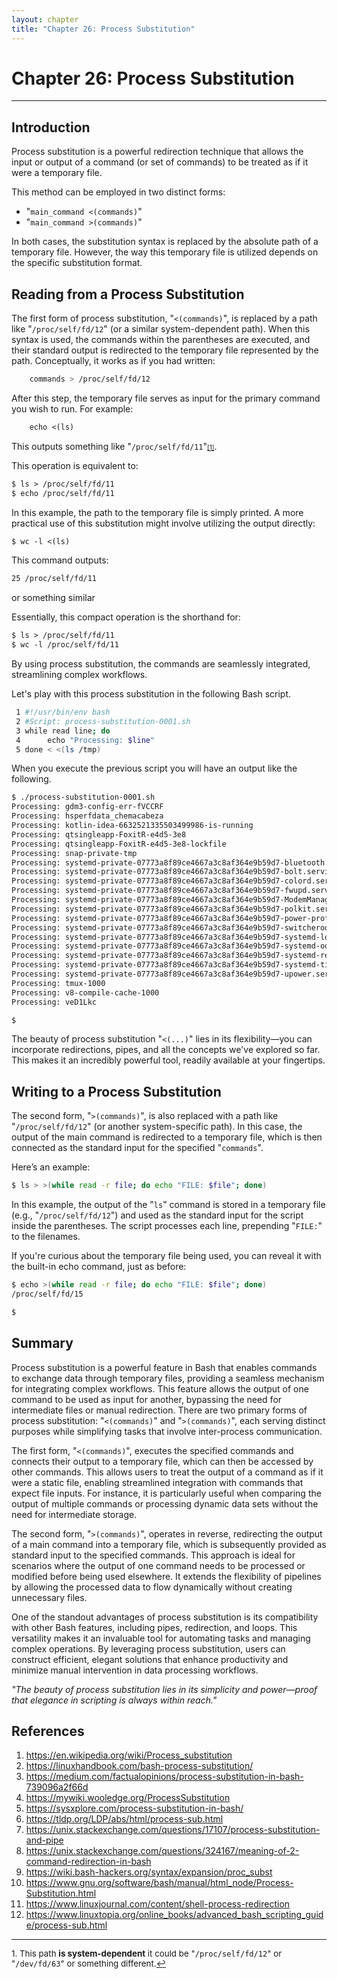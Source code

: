 ```yaml
---
layout: chapter
title: "Chapter 26: Process Substitution"
---
```


# Chapter 26: Process Substitution


<hr style="width:100%;text-align:center;margin-left:0;margin-bottom:10px">

## Introduction

Process substitution is a powerful redirection technique that allows the input or output of a command (or set of commands) to be treated as if it were a temporary file.

This method can be employed in two distinct forms:
* "`main_command <(commands)`"
* "`main_command >(commands)`"

In both cases, the substitution syntax is replaced by the absolute path of a temporary file. However, the way this temporary file is utilized depends on the specific substitution format.

## Reading from a Process Substitution

The first form of process substitution, "`<(commands)`", is replaced by a path like "`/proc/self/fd/12`" (or a similar system-dependent path). When this syntax is used, the commands within the parentheses are executed, and their standard output is redirected to the temporary file represented by the path. Conceptually, it works as if you had written:

```bash
    commands > /proc/self/fd/12
```

After this step, the temporary file serves as input for the primary command you wish to run. For example:

```txt
    echo <(ls)
```

This outputs something like "`/proc/self/fd/11`"<a id="footnote-1-ref" href="#footnote-1" style="font-size:x-small">[1]</a>.

This operation is equivalent to:

```txt
$ ls > /proc/self/fd/11
$ echo /proc/self/fd/11
```

In this example, the path to the temporary file is simply printed. A more practical use of this substitution might involve utilizing the output directly:

```txt
$ wc -l <(ls)
```

This command outputs:

```txt
25 /proc/self/fd/11
```

or something similar

Essentially, this compact operation is the shorthand for:

```txt
$ ls > /proc/self/fd/11
$ wc -l /proc/self/fd/11
```

By using process substitution, the commands are seamlessly integrated, streamlining complex workflows.

Let's play with this process substitution in the following Bash script.

```bash
 1 #!/usr/bin/env bash
 2 #Script: process-substitution-0001.sh
 3 while read line; do
 4 		echo "Processing: $line"
 5 done < <(ls /tmp)
```

When you execute the previous script you will have an output like the following.

```txt
$ ./process-substitution-0001.sh
Processing: gdm3-config-err-fVCCRF
Processing: hsperfdata_chemacabeza
Processing: kotlin-idea-6632521335503499986-is-running
Processing: qtsingleapp-FoxitR-e4d5-3e8
Processing: qtsingleapp-FoxitR-e4d5-3e8-lockfile
Processing: snap-private-tmp
Processing: systemd-private-07773a8f89ce4667a3c8af364e9b59d7-bluetooth.service-c2ZBdf
Processing: systemd-private-07773a8f89ce4667a3c8af364e9b59d7-bolt.service-uQ2JIU
Processing: systemd-private-07773a8f89ce4667a3c8af364e9b59d7-colord.service-TJHt0g
Processing: systemd-private-07773a8f89ce4667a3c8af364e9b59d7-fwupd.service-4LQO6m
Processing: systemd-private-07773a8f89ce4667a3c8af364e9b59d7-ModemManager.service-ToNwKx
Processing: systemd-private-07773a8f89ce4667a3c8af364e9b59d7-polkit.service-RDuixc
Processing: systemd-private-07773a8f89ce4667a3c8af364e9b59d7-power-profiles-daemon.service-HDhFTG
Processing: systemd-private-07773a8f89ce4667a3c8af364e9b59d7-switcheroo-control.service-VdgSCe
Processing: systemd-private-07773a8f89ce4667a3c8af364e9b59d7-systemd-logind.service-NhbgXw
Processing: systemd-private-07773a8f89ce4667a3c8af364e9b59d7-systemd-oomd.service-HZo4aw
Processing: systemd-private-07773a8f89ce4667a3c8af364e9b59d7-systemd-resolved.service-sv79hy
Processing: systemd-private-07773a8f89ce4667a3c8af364e9b59d7-systemd-timesyncd.service-uXHWTz
Processing: systemd-private-07773a8f89ce4667a3c8af364e9b59d7-upower.service-3nuIYI
Processing: tmux-1000
Processing: v8-compile-cache-1000
Processing: veD1Lkc

$ 
```

The beauty of process substitution "`<(...)`" lies in its flexibility—you can incorporate redirections, pipes, and all the concepts we've explored so far. This makes it an incredibly powerful tool, readily available at your fingertips.


## Writing to a Process Substitution

The second form, "`>(commands)`", is also replaced with a path like "`/proc/self/fd/12`" (or another system-specific path). In this case, the output of the main command is redirected to a temporary file, which is then connected as the standard input for the specified "`commands`".

Here’s an example:

```bash
$ ls > >(while read -r file; do echo "FILE: $file"; done)
```

In this example, the output of the "`ls`" command is stored in a temporary file (e.g., "`/proc/self/fd/12`") and used as the standard input for the script inside the parentheses. The script processes each line, prepending "`FILE:`" to the filenames.

If you're curious about the temporary file being used, you can reveal it with the built-in echo command, just as before:

```bash
$ echo >(while read -r file; do echo "FILE: $file"; done)
/proc/self/fd/15

$
```

## Summary

Process substitution is a powerful feature in Bash that enables commands to exchange data through temporary files, providing a seamless mechanism for integrating complex workflows. This feature allows the output of one command to be used as input for another, bypassing the need for intermediate files or manual redirection. There are two primary forms of process substitution: "`<(commands)`" and "`>(commands)`", each serving distinct purposes while simplifying tasks that involve inter-process communication.

The first form, "`<(commands)`", executes the specified commands and connects their output to a temporary file, which can then be accessed by other commands. This allows users to treat the output of a command as if it were a static file, enabling streamlined integration with commands that expect file inputs. For instance, it is particularly useful when comparing the output of multiple commands or processing dynamic data sets without the need for intermediate storage.

The second form, "`>(commands)`", operates in reverse, redirecting the output of a main command into a temporary file, which is subsequently provided as standard input to the specified commands. This approach is ideal for scenarios where the output of one command needs to be processed or modified before being used elsewhere. It extends the flexibility of pipelines by allowing the processed data to flow dynamically without creating unnecessary files.

One of the standout advantages of process substitution is its compatibility with other Bash features, including pipes, redirection, and loops. This versatility makes it an invaluable tool for automating tasks and managing complex operations. By leveraging process substitution, users can construct efficient, elegant solutions that enhance productivity and minimize manual intervention in data processing workflows.

*"The beauty of process substitution lies in its simplicity and power—proof that elegance in scripting is always within reach."*

## References
1. <https://en.wikipedia.org/wiki/Process_substitution>
2. <https://linuxhandbook.com/bash-process-substitution/>
3. <https://medium.com/factualopinions/process-substitution-in-bash-739096a2f66d>
4. <https://mywiki.wooledge.org/ProcessSubstitution>
5. <https://sysxplore.com/process-substitution-in-bash/>
6. <https://tldp.org/LDP/abs/html/process-sub.html>
7. <https://unix.stackexchange.com/questions/17107/process-substitution-and-pipe>
8. <https://unix.stackexchange.com/questions/324167/meaning-of-2-command-redirection-in-bash>
9. <https://wiki.bash-hackers.org/syntax/expansion/proc_subst>
10. <https://www.gnu.org/software/bash/manual/html_node/Process-Substitution.html>
11. <https://www.linuxjournal.com/content/shell-process-redirection>
12. <https://www.linuxtopia.org/online_books/advanced_bash_scripting_guide/process-sub.html>


<hr style="width:100%;text-align:center;margin-left:0;margin-bottom:10px">
<p id="footnote-1" style="font-size:10pt">
1. This path <b>is system-dependent</b> it could be "<code style="font-size:9pt">/proc/self/fd/12</code>" or "<code style="font-size:9pt">/dev/fd/63</code>" or something different.<a href="#footnote-1-ref">&#8617;</a>
</p>

